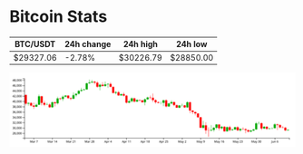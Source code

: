 # Bitcoin Stats

BTC/USDT|24h change|24h high|24h low|
|---|---|---|---|
|$29327.06|-2.78%|$30226.79|$28850.00|

<img src="./chart.svg">

